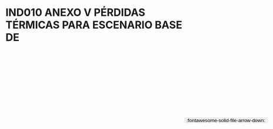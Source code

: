 
# IND010 ANEXO V PÉRDIDAS TÉRMICAS PARA ESCENARIO BASE DE

<a href='../IND010 ANEXO V PÉRDIDAS TÉRMICAS PARA ESCENARIO BASE DE.pdf' download>
<button class='md-button -primary' 
id='download-btn' style="position: fixed; top: 10%; right: 20px; 
        transform: translateY(-50%); z-index: 1000;  border: none; ">
:fontawesome-solid-file-arrow-down: 
</button>
</a>

<div 
    id='../IND010 ANEXO V PÉRDIDAS TÉRMICAS PARA ESCENARIO BASE DE.pdf' 
    data-pdf-url='../IND010 ANEXO V PÉRDIDAS TÉRMICAS PARA ESCENARIO BASE DE.pdf'
    style=' width: 100%; height: auto;overflow: auto;'>
</div>

